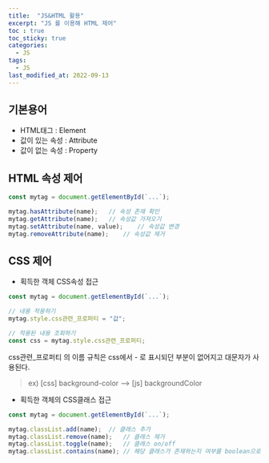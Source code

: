 ```yaml
---
title:  "JS&HTML 활용"
excerpt: "JS 를 이용해 HTML 제어"
toc : true
toc_sticky: true
categories:
  - JS
tags:
  - JS
last_modified_at: 2022-09-13
---
```

## 기본용어
- HTML태그 : Element
- 값이 있는 속성 : Attribute
- 값이 없는 속성 : Property

## HTML 속성 제어
```js
const mytag = document.getElementById(`...`);

mytag.hasAttribute(name);   // 속성 존재 확인
mytag.getAttribute(name);   // 속성값 가져오기
mytag.setAttribute(name, value);    // 속성값 변경
mytag.removeAttribute(name);    // 속성값 제거
```
## CSS 제어
- 획득한 객체 CSS속성 접근  
```js
const mytag = document.getElementById(`...`);

// 내용 적용하기
mytag.style.css관련_프로퍼티 = "값";

// 적용된 내용 조회하기
const css = mytag.style.css관련_프로퍼티;
```
css관련_프로퍼티 의 이름 규칙은 css에서 - 로 표시되던 부분이 없어지고 대문자가 사용된다.  
> ex) [css] background-color --> [js] backgroundColor
  
- 획득한 객체의 CSS클래스 접근
```js
const mytag = document.getElementById(`...`);

mytag.classList.add(name);  // 클래스 추가
mytag.classList.remove(name);   // 클래스 제거
mytag.classList.toggle(name);   // 클래스 on/off
mytag.classList.contains(name); // 해당 클래스가 존재하는지 여부를 boolean으로 반환.
```


